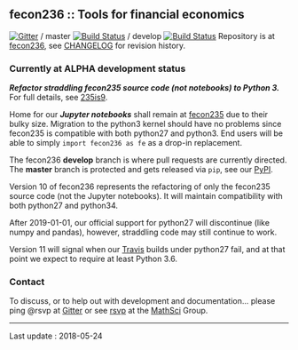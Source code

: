 ## fecon236 :: Tools for financial economics

[![Gitter](https://badges.gitter.im/MathSci/fecon236.svg)](https://gitter.im/MathSci/fecon236?utm_source=badge&utm_medium=badge&utm_campaign=pr-badge&utm_content=badge) / master [![Build Status](https://travis-ci.org/MathSci/fecon236.svg?branch=master)](https://travis-ci.org/MathSci/fecon236) / develop [![Build Status](https://travis-ci.org/MathSci/fecon236.svg?branch=develop)](https://travis-ci.org/MathSci/fecon236)
Repository is at [fecon236], see [CHANGELOG] for revision history.


### Currently at ALPHA development status

***Refactor straddling fecon235 source code (not notebooks) to Python 3.***
For full details, see [235is9].

Home for our ***Jupyter notebooks*** shall remain at [fecon235]
due to their bulky size.
Migration to the python3 kernel should have no problems
since fecon235 is compatible with both python27 and python3.
End users will be able to simply `import fecon236 as fe`
as a drop-in replacement.

The fecon236 **develop** branch is where pull requests are currently directed.
The **master** branch is protected and gets released via `pip`, see our [PyPI].

Version 10 of fecon236 represents the refactoring of only the fecon235
source code (not the Jupyter notebooks).
It will maintain compatibility with both python27 and python34.
 
After 2019-01-01, our official support for python27 will discontinue
(like numpy and pandas), however, straddling code may still
continue to work.
 
Version 11 will signal when our [Travis] builds under python27 fail,
and at that point we expect to require at least Python 3.6.


### Contact 

To discuss, or to help out with development and documentation...
please ping @rsvp at [Gitter] or see [rsvp] at the [MathSci] Group.


---

Last update : 2018-05-24

[rsvp]: https://rsvp.github.com "Adriano, lead developer"
[MathSci]: https://github.com/MathSci "Mathematical Sciences Group"
[Gitter]: https://gitter.im/MathSci/fecon236 "MathSci at Gitter"
[235is9]: https://github.com/rsvp/fecon235/issues/9 "fecon235 issue 9"
[fecon235]: https://github.com/rsvp/fecon235 "fecon235 repository"
[fecon236]: https://github.com/MathSci/fecon236 "fecon236 repository"
[CHANGELOG]: https://github.com/MathSci/fecon236/blob/master/CHANGELOG.md "fecon236 Change Log"
[Travis]: https://travis-ci.org/MathSci/fecon236 "fecon236 at Travis CI"
[PyPI]: https://pypi.org/project/fecon236 "fecon236 at PyPI"

